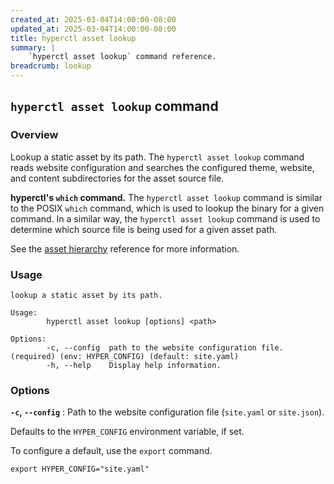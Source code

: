 ```yaml
---
created_at: 2025-03-04T14:00:00-08:00
updated_at: 2025-03-04T14:00:00-08:00
title: hyperctl asset lookup
summary: |
    `hyperctl asset lookup` command reference.
breadcrumb: lookup
---
```


## `hyperctl asset lookup` command

<auto-toc selectors='h3,h4,h5,h6,dl dt'></auto-toc>

### Overview

Lookup a static asset by its path.
The `hyperctl asset lookup` command reads website configuration and searches the configured theme, website, and content subdirectories for the asset source file.

<doc-quote ht-element success>

**hyperctl's `which` command.** The `hyperctl asset lookup` command is similar to the POSIX `which` command, which is used to lookup the binary for a given command.
In a similar way, the `hyperctl asset lookup` command is used to determine which source file is being used for a given asset path.

See the [asset hierarchy] reference for more information.

</doc-quote>

### Usage

```plaintext
lookup a static asset by its path.

Usage:
        hyperctl asset lookup [options] <path>

Options:
        -c, --config  path to the website configuration file. (required) (env: HYPER_CONFIG) (default: site.yaml)
        -h, --help    Display help information.
```

### Options

**`-c`, `--config`**
: Path to the website configuration file (`site.yaml` or `site.json`).

  Defaults to the `HYPER_CONFIG` environment variable, if set.

  To configure a default, use the `export` command.

  ```plaintext
  export HYPER_CONFIG="site.yaml"
  ```

<!-- Links -->
[`site.config.static_dir`]: /docs/reference/cms/website/#site-config
[asset hierarchy]: /docs/reference/cms/assets/#asset-hierarchy
